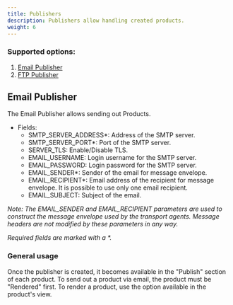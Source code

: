```yaml
---
title: Publishers
description: Publishers allow handling created products.
weight: 6
---
```


### Supported options:
1. [Email Publisher](#email-publisher)
2. [FTP Publisher](#ftp-publisher)

## Email Publisher
The Email Publisher allows sending out Products.

* Fields:
    * SMTP_SERVER_ADDRESS*: Address of the SMTP server.
    * SMTP_SERVER_PORT*: Port of the SMTP server.
    * SERVER_TLS: Enable/Disable TLS.
    * EMAIL_USERNAME: Login username for the SMTP server.
    * EMAIL_PASSWORD: Login password for the SMTP server.
    * EMAIL_SENDER*: Sender of the email for message envelope.
    * EMAIL_RECIPIENT*: Email address of the recipient for message envelope. It is possible to use only one email recipient.
    * EMAIL_SUBJECT: Subject of the email.

_Note: The EMAIL_SENDER and EMAIL_RECIPIENT parameters are used to construct the message envelope used by the transport agents. Message headers are not modified by these parameters in any way._

_Required fields are marked with a *._

### General usage
Once the publisher is created, it becomes available in the "Publish" section of each product.
To send out a product via email, the product must be "Rendered" first. To render a product, use the option available in the product's view.

